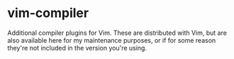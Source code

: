 # vim-compiler
Additional compiler plugins for Vim. These are distributed with Vim, but
are also available here for my maintenance purposes, or if for some
reason they're not included in the version you're using.
